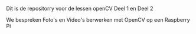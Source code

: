 Dit is de repositorry voor de lessen openCV Deel 1 en Deel 2

We bespreken Foto's en Video's berwerken met OpenCV op een Raspberry Pi
